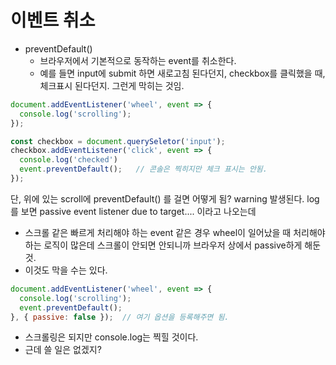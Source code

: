 # 이벤트 취소

- preventDefault()
  - 브라우저에서 기본적으로 동작하는 event를 취소한다.
  - 예를 들면 input에 submit 하면 새로고침 된다던지, checkbox를 클릭했을 때, 체크표시 된다던지. 그런게 막히는 것임.

```javascript
document.addEventListener('wheel', event => {
  console.log('scrolling');
});

const checkbox = document.querySeletor('input');
checkbox.addEventListener('click', event => {
  console.log('checked')
  event.preventDefault();   // 콘솔은 찍히지만 체크 표시는 안됨.
});
```

단, 위에 있는 scroll에 preventDefault() 를 걸면 어떻게 됨? warning 발생된다. log를 보면 passive event listener due to target.... 이라고 나오는데 

- 스크롤 같은 빠르게 처리해야 하는 event 같은 경우 wheel이 일어났을 때 처리해야 하는 로직이 많은데 스크롤이 안되면 안되니까 브라우저 상에서 passive하게 해둔 것.
- 이것도 막을 수는 있다. 

```javascript
document.addEventListener('wheel', event => {
  console.log('scrolling');
  event.preventDefault();
}, { passive: false });  // 여기 옵션을 등록해주면 됨.
```

- 스크롤링은 되지만 console.log는 찍힐 것이다.
- 근데 쓸 일은 없겠지?